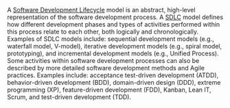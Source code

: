 A [Software Development Lifecycle](Software%20Development%20Lifecycle.md) model is an abstract, high-level representation of the software development process. A [SDLC](Software%20Development%20Lifecycle.md) model defines how different development phases and types of activities performed within this process relate to each other, both logically and chronologically. Examples of SDLC models include: sequential development models (e.g., waterfall model, V-model), iterative development models (e.g., spiral model, prototyping), and incremental development models (e.g., Unified Process). Some activities within software development processes can also be described by more detailed software development methods and Agile practices. Examples include: acceptance test-driven development (ATDD), behavior-driven development (BDD), domain-driven design (DDD), extreme programming (XP), feature-driven development (FDD), Kanban, Lean IT, Scrum, and test-driven development (TDD).